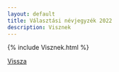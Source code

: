 ```yaml
---
layout: default
title: Választási névjegyzék 2022
description: Visznek
---
```


{% include Visznek.html %}

[Vissza](./)